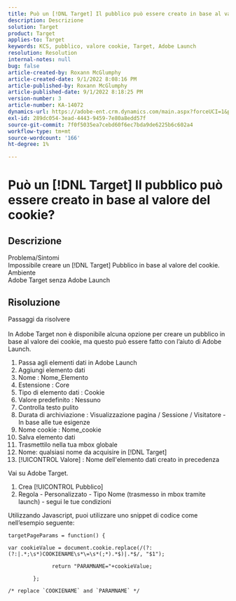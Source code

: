 ```yaml
---
title: Può un [!DNL Target] Il pubblico può essere creato in base al valore del cookie?
description: Descrizione
solution: Target
product: Target
applies-to: Target
keywords: KCS, pubblico, valore cookie, Target, Adobe Launch
resolution: Resolution
internal-notes: null
bug: false
article-created-by: Roxann McGlumphy
article-created-date: 9/1/2022 8:08:16 PM
article-published-by: Roxann McGlumphy
article-published-date: 9/1/2022 8:18:25 PM
version-number: 3
article-number: KA-14072
dynamics-url: https://adobe-ent.crm.dynamics.com/main.aspx?forceUCI=1&pagetype=entityrecord&etn=knowledgearticle&id=2eaa97cd-312a-ed11-9db1-002248086a27
exl-id: 289dc054-3ead-4443-9459-7e80a8edd57f
source-git-commit: 7f0f5035ea7cebd60f6ec7bda9de6225b6c602a4
workflow-type: tm+mt
source-wordcount: '166'
ht-degree: 1%

---
```


# Può un [!DNL Target] Il pubblico può essere creato in base al valore del cookie?

## Descrizione

Problema/Sintomi<br>
Impossibile creare un [!DNL Target] Pubblico in base al valore del cookie.
<br>Ambiente<br>
Adobe Target senza Adobe Launch




## Risoluzione

Passaggi da risolvere<br><br>
In Adobe Target non è disponibile alcuna opzione per creare un pubblico in base al valore dei cookie, ma questo può essere fatto con l’aiuto di Adobe Launch.

1. Passa agli elementi dati in Adobe Launch
2. Aggiungi elemento dati
3. Nome : Nome_Elemento
4. Estensione : Core
5. Tipo di elemento dati : Cookie
6. Valore predefinito : Nessuno
7. Controlla testo pulito
8. Durata di archiviazione : Visualizzazione pagina / Sessione / Visitatore - In base alle tue esigenze
9. Nome cookie : Nome_cookie
10. Salva elemento dati
11. Trasmettilo nella tua mbox globale
12. Nome: qualsiasi nome da acquisire in [!DNL Target]
13. [!UICONTROL Valore] : Nome dell&#39;elemento dati creato in precedenza




Vai su Adobe Target.

1. Crea [!UICONTROL Pubblico]
2. Regola - Personalizzato - Tipo Nome (trasmesso in mbox tramite launch) - segui le tue condizioni




Utilizzando Javascript, puoi utilizzare uno snippet di codice come nell’esempio seguente:


```
targetPageParams = function() {

var cookieValue = document.cookie.replace(/(?:(?:|.*;\s*)COOKIENAME\s*\=\s*(;*).*$)|.*$/, "$1");

              return "PARAMNAME="+cookieValue;

        };

/* replace `COOKIENAME` and `PARAMNAME` */
```
